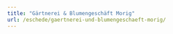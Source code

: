 ```yaml
---
title: "Gärtnerei & Blumengeschäft Morig"
url: /eschede/gaertnerei-und-blumengeschaeft-morig/
---
```

